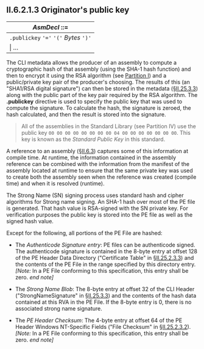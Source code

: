 ## II.6.2.1.3 Originator's public key

 | _AsmDecl_ ::=
 | ----
 | `.publickey` `'='` `'('` _Bytes_ `')'`
 | \| &hellip; 
 
The CLI metadata allows the producer of an assembly to compute a cryptographic hash of that assembly (using the SHA-1 hash function) and then to encrypt it using the RSA algorithm (see [Partition I](#todo-missing-hyperlink)) and a public/private key pair of the producer's choosing. The results of this (an "SHA1/RSA digital signature") can then be stored in the metadata (§[II.25.3.3](ii.25.3.3-cli-header.md)) along with the public part of the key pair required by the RSA algorithm. The **.publickey** directive is used to specify the public key that was used to compute the signature. To calculate the hash, the signature is zeroed, the hash calculated, and then the result is stored into the signature.

> All of the assemblies in the Standard Library (see Partition IV) use the public key `00 00 00 00 00 00 00 00 04 00 00 00 00 00 00 00`. This key is known as the *Standard Public Key* in this standard.

A reference to an assembly (§[II.6.3](ii.6.3-referencing-assemblies.md)) captures some of this information at compile time. At runtime, the information contained in the assembly reference can be combined with the information from the manifest of the assembly located at runtime to ensure that the same private key was used to create both the assembly seen when the reference was created (compile time) and when it is resolved (runtime).

The Strong Name (SN) signing process uses standard hash and cipher algorithms for Strong name signing. An SHA-1 hash over most of the PE file is generated. That hash value is RSA-signed with the SN private key. For verification purposes the public key is stored into the PE file as well as the signed hash value.

Except for the following, all portions of the PE File are hashed:

 * The *Authenticode Signature entry*: PE files can be authenticode signed. The authenticode signature is contained in the 8-byte entry at offset 128 of the PE Header Data Directory ("Certificate Table" in §[II.25.2.3.3](ii.25.2.3.3-pe-header-data-directories.md)) and the contents of the PE File in the range specified by this directory entry. _[Note:_ In a PE File conforming to this specification, this entry shall be zero. _end note]_

 * The *Strong Name Blob*: The 8-byte entry at offset 32 of the CLI Header ("StrongNameSignature" in §[II.25.3.3](ii.25.3.3-cli-header.md)) and the contents of the hash data contained at this RVA in the PE File. If the 8-byte entry is 0, there is no associated strong name signature.

 * The *PE Header Checksum*: The 4-byte entry at offset 64 of the PE Header Windows NT-Specific Fields ("File Checksum" in §[II.25.2.3.2](ii.25.2.3.2-pe-header-windows-nt-specific-fields.md)). _[Note:_ In a PE File conforming to this specification, this entry shall be zero. _end note]_
